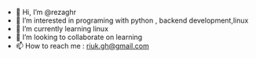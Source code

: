 - 👋 Hi, I’m @rezaghr
- 👀 I’m interested in programing with python , backend development,linux
- 🌱 I’m currently learning linux
- 💞️ I’m looking to collaborate on learning
- 📫 How to reach me : riuk.gh@gmail.com

<!---
rezaghr/rezaghr is a ✨ special ✨ repository because its `README.md` (this file) appears on your GitHub profile.
You can click the Preview link to take a look at your changes.
--->
